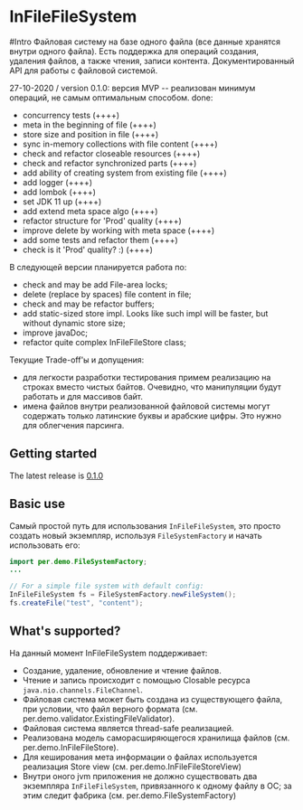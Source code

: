 InFileFileSystem
=====
#Intro
Файловая систему на базе одного файла (все данные хранятся внутри одного файла). 
Есть поддержка для операций создания, удаления файлов, а также чтения, записи контента. 
Документированный API для работы с файловой системой.

27-10-2020 / version 0.1.0:
версия MVP -- реализован минимум операций, не самым оптимальным способом.
done:
- concurrency tests (++++)
- meta in the beginning of file (++++)
- store size and position in file (++++)
- sync in-memory collections with file content (++++)
- check and refactor closeable resources (++++)
- check and refactor synchronized parts (++++)
- add ability of creating system from existing file (++++)
- add logger (++++)
- add lombok (++++)
- set JDK 11 up (++++)
- add extend meta space algo (++++)
- refactor structure for 'Prod' quality (++++)
- improve delete by working with meta space (++++)
- add some tests and refactor them (++++)
- check is it 'Prod' quality? :) (++++)

В следующей версии планируется работа по:
- check and may be add File-area locks;
- delete (replace by spaces) file content in file;
- check and may be refactor buffers;
- add static-sized store impl. Looks like such impl will be faster, but without dynamic store size;
- improve javaDoc;
- refactor quite complex InFileFileStore class;

Текущие Trade-off'ы и допущения:
- для легкости разработки тестирования примем реализацию на строках вместо чистых байтов. Очевидно, 
    что манипуляции будут работать и для массивов байт.
- имена файлов внутри реализованной файловой системы могут содержать только латинские буквы и арабские цифры. 
    Это нужно для облегчения парсинга.

Getting started
---------------
The latest release is [0.1.0]((https://github.com/ppeerr/file-system/releases/tag/v0.1.0).)

Basic use
---------
Самый простой путь для использования `InFileFileSystem`, это просто создать новый экземпляр, используя `FileSystemFactory`
и начать использовать его:

```java
import per.demo.FileSystemFactory;
...

// For a simple file system with default config:
InFileFileSystem fs = FileSystemFactory.newFileSystem();
fs.createFile("test", "content");
```

What's supported?
-----------------

На данный момент InFileFileSystem поддерживает:

- Создание, удаление, обновление и чтение файлов.
- Чтение и запись происходит с помощью Closable ресурса `java.nio.channels.FileChannel`.
- Файловая система может быть создана из существующего файла,
    при условии, что файл верного формата (см. per.demo.validator.ExistingFileValidator).
- Файловая система является thread-safe реализацией.
- Реализована модель саморасширяющегося хранилища файлов (см. per.demo.InFileFileStore).
- Для кеширования мета информации о файлах используется реализация Store view (см. per.demo.InFileFileStoreView)
- Внутри оного jvm приложения не должно существовать два экземпляра `InFileFileSystem`, привязанного к одному файлу в ОС;
    за этим следит фабрика (см. per.demo.FileSystemFactory)